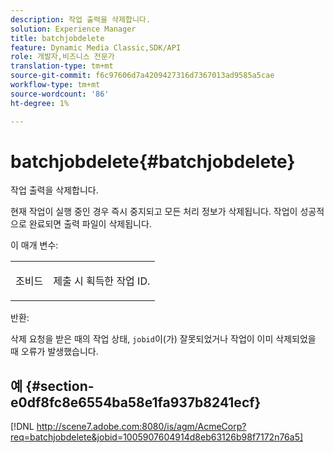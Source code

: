 ```yaml
---
description: 작업 출력을 삭제합니다.
solution: Experience Manager
title: batchjobdelete
feature: Dynamic Media Classic,SDK/API
role: 개발자,비즈니스 전문가
translation-type: tm+mt
source-git-commit: f6c97606d7a4209427316d7367013ad9585a5cae
workflow-type: tm+mt
source-wordcount: '86'
ht-degree: 1%

---
```



# batchjobdelete{#batchjobdelete}

작업 출력을 삭제합니다.

현재 작업이 실행 중인 경우 즉시 중지되고 모든 처리 정보가 삭제됩니다. 작업이 성공적으로 완료되면 출력 파일이 삭제됩니다.

이 매개 변수:

<table id="simpletable_AACB976615FF4888A0816328DC48DCA3"> 
 <tr class="strow"> 
  <td class="stentry"> <p><span class="codeph"> 조비드</span> </p> </td> 
  <td class="stentry"> <p>제출 시 획득한 작업 ID. </p></td> 
 </tr> 
</table>

반환:

삭제 요청을 받은 때의 작업 상태, `jobid`이(가) 잘못되었거나 작업이 이미 삭제되었을 때 오류가 발생했습니다.

## 예 {#section-e0df8fc8e6554ba58e1fa937b8241ecf}

[!DNL http://scene7.adobe.com:8080/is/agm/AcmeCorp?req=batchjobdelete&jobid=1005907604914d8eb63126b98f7172n76a5]
